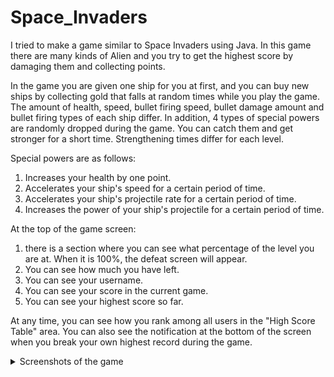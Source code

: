 # Space_Invaders
I tried to make a game similar to Space Invaders using Java. In this game there are many kinds of Alien and you try to get the highest score by damaging them and collecting points. 

In the game you are given one ship for you at first, and you can buy new ships by collecting gold that falls at random times while you play the game. The amount of health, speed, bullet firing speed, bullet damage amount and bullet firing types of each ship differ. In addition, 4 types of special powers are randomly dropped during the game. You can catch them and get stronger for a short time. Strengthening times differ for each level. 

Special powers are as follows:
1) Increases your health by one point.
2) Accelerates your ship's speed for a certain period of time.
3) Accelerates your ship's projectile rate for a certain period of time.
4) Increases the power of your ship's projectile for a certain period of time.

At the top of the game screen: 
1) there is a section where you can see what percentage of the level you are at. When it is 100%, the defeat screen will appear.
2) You can see how much you have left.
3) You can see your username.
4) You can see your score in the current game.
5) You can see your highest score so far.

At any time, you can see how you rank among all users in the "High Score Table" area. You can also see the notification at the bottom of the screen when you break your own highest record during the game.

<details>
  <summary>Screenshots of the game</summary>
  <img src="https://github.com/user-attachments/assets/14b8620e-59e5-4364-8d32-40c6e64ba7b2" alt=""/>
  <img src="https://github.com/user-attachments/assets/cedc2e12-3083-472b-8806-1b50f2aaa948" alt=""/>
  <img src="https://github.com/user-attachments/assets/2f07e75d-f8e2-4a79-85bd-9f978d859473" alt=""/>
  <img src="https://github.com/user-attachments/assets/d49bdd9f-dc92-4552-967d-3608846d0771" alt=""/>
  <img src="https://github.com/user-attachments/assets/7e994e0e-8879-4359-9da9-acffe5734188" alt=""/>
  <img src="https://github.com/user-attachments/assets/af4a4da9-0c5e-4c59-ae19-233925d9e73e" alt=""/>
  <img src="https://github.com/user-attachments/assets/606c810a-e6a8-42d6-a66f-81eb232a9846" alt=""/>
  <img src="https://github.com/user-attachments/assets/83f1d569-c0fb-497d-8fd1-ad9f7ff1019b" alt=""/>
  <img src="https://github.com/user-attachments/assets/20359cfc-211e-4e9e-87d4-2d6a72420ade" alt=""/>
  <img src="https://github.com/user-attachments/assets/02a03f98-ee2f-4edb-a67b-3877f96727b2" alt=""/>
</details>
